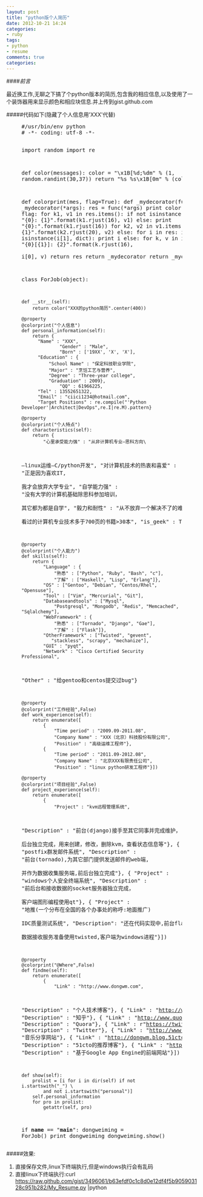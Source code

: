```yaml
---
layout: post
title: "python版个人简历"
date: 2012-10-21 14:24
categories:
- ruby
tags:
- python
- resume
comments: true
categories: 
---
```


####*前言*

最近换工作,无聊之下搞了个python版本的简历,包含我的相应信息,以及使用了一个装饰器用来显示颜色和相应块信息.并上传到gist.github.com

#####代码如下(隐藏了个人信息用'XXX'代替)
<div class="bogus-wrapper"><notextile><figure class="code"><pre class="sh_python">
#/usr/bin/env python
# -*- coding: utf-8 -*-

import random
import re


def color(messages):
    color = "\x1B[%d;%dm" % (1, random.randint(30,37))
    return "%s %s\x1B[0m" % (color, messages)

def colorprint(mes, flag=True):
    def _mydecorator(func):
        def _mydecorator(*args):
            res = func(*args)
            print color(mes+":"),"\n"
            if flag:
                for k1, v1 in res.items():
                    if not isinstance(v1, dict):
                        print "{0}: {1}".format(k1.rjust(16), v1)
                    else:
                        print "{0}:".format(k1.rjust(16))
                        for k2, v2 in v1.items():
                            print "{0}: {1}".format(k2.rjust(20), v2)
            else:
                for i in res:
                    if not isinstance(i[1], dict):
                        print i
                    else:
                        for k, v in i[1].items():
                            print "{0}[{1}]: {2}".format(k.rjust(16), \
                    i[0], v)
            return res
        return _mydecorator
    return _mydecorator

class ForJob(object):

    def __str__(self):
        return color("XXX的python简历".center(400))

    @property
    @colorprint("个人信息")
    def personal_information(self):
        return {
          "Name" : "XXX",
                  "Gender" : "Male",
                  "Born" : ['19XX', 'X', 'X'],
          "Education" : {
              "School Name" : "保定科技职业学院",
              "Major" : "烹饪工艺与营养",
              "Degree" : "Three-year college",
              "Graduation" : 2009},
                  "QQ" : 61966225,
          "Tel" : 13552651322,
          "Email" : "ciici1234@hotmail.com",
          "Target Positions" : re.compile("'Python Developer'|Architect|DevOps",re.I|re.M).pattern}
        
    @property
    @colorprint("个人特点")
    def characteristics(self):
        return {
            "心里承受能力强" : "从非计算机专业―思科方向\
―linux运维―C/python开发",
            "对计算机技术的热衷和喜爱" : "正是因为喜欢IT,\
我才会放弃大学专业",
            "自学能力强" : "没有大学的计算机基础除思科参加培训，\
其它都为都是自学",
            "毅力和耐性" : "从不放弃一个解决不了的难题，\
看过的计算机专业技术多于700页的书籍>30本",
            "is_geek" : True}

    @property
    @colorprint("个人能力")
    def skills(self):
        return {
            "Language" : {
                "熟悉" : ["Python", "Ruby", "Bash", "c"],
                "了解" : ["Haskell", "Lisp", "Erlang"]},
            "OS" : ["Gentoo", "Debian", "Centos/Rhel", "Opensuse"],
            "Tool" : ["Vim", "Mercurial", "Git"],
            "Databaseandtools" : ["Mysql",
                "Postgresql", "Mongodb", "Redis", "Memcached", "Sqlalchemy"],
            "WebFramework" : {
                "熟悉" : ["Tornado", "Django", "Gae"],
                "了解" : ["Flask"]},
            "OtherFramework" : ["Twisted", "gevent",
               "stackless", "scrapy", "mechanize"],
            "GUI" : "pyqt",
            "Network" : "Cisco Certified Security Professional",
"Other" : "给gentoo和centos提交过bug"}

    @property
    @colorprint("工作经验",False)
    def work_experience(self):
        return enumerate([
            {
                "Time period" : "2009.09-2011.08",
                "Company Name" : "XXX（北京）科技股份有限公司",
                "Position" : "高级运维工程师"},
            {
                "Time period" : "2011.09-2012.08",
                "Company Name" : "北京XXX有限责任公司",
                "Position" : "linux python研发工程师"}])

    @property
    @colorprint("项目经验",False)
    def project_experience(self):
        return enumerate([
            {
                "Project" : "kvm远程管理系统",
"Description" : "前台(django)接手至其它同事并完成维护，\
后台独立完成，用来创建，修改，删除kvm，查看状态信息等"},
            {
                "Project" : "postfix群发邮件系统",
"Description" : "前台(tornado),为其它部门提供发送邮件的web端, \
并作为数据收集服务端,前后台独立完成"},
            {
                "Project" : "windows个人安全终端系统",
"Description" : "前后台和接收数据的socket服务器独立完成，\
客户端图形编程使用qt"},
            {
                "Project" : "地推(一个分布在全国的各个办事处的称呼:地面推广) \
IDC质量测试系统",
                "Description": "还在代码实现中,前台flask, \
数据接收服务准备使用twisted,客户端为windows进程"}])
 
    @property
    @colorprint("@Where",False)
    def findme(self):
        return enumerate([
            {
                "Link" : "http://www.dongwm.com",
"Description" : "个人技术博客"},
            {
                "Link" : "http://www.zhihu.com/people/dongweiming",
"Description" : "知乎"},
            {
                "Link" : "http://www.quora.com/Weiming-Dong",
"Description" : "Quora"},
            {
                "Link" : r"https://twitter.com/#!/dongweiming",
"Description" : "Twitter"},
            {
                "Link" : "http://www.ailll.com",
"Description" : "音乐分享网站"},
            {
                "Link" : "http://dongwm.blog.51cto.com",
"Description" : "51cto的推荐博客"},
            {
                "Link" : "http://youhouer.appspot.com",
"Description" : "基于Google App Engine的前端网站"}])
                
    def show(self):
        prolist = [i for i in dir(self) if not i.startswith("_") \
            and not i.startswith("personal")]
        self.personal_information
        for pro in prolist:
            getattr(self, pro)

if __name__ == "__main__":
    dongweiming = ForJob()
    print dongweiming
    dongweiming.show()
</pre></figure></notextile></div>

#####效果:
1. 直接保存文件,linux下终端执行,但是windows执行会有乱码
2. 直接linux下终端执行:curl https://raw.github.com/gist/3496061/b63efdf0c1c8d0e12df4f5b905903128c951b282/My_Resume.py |python